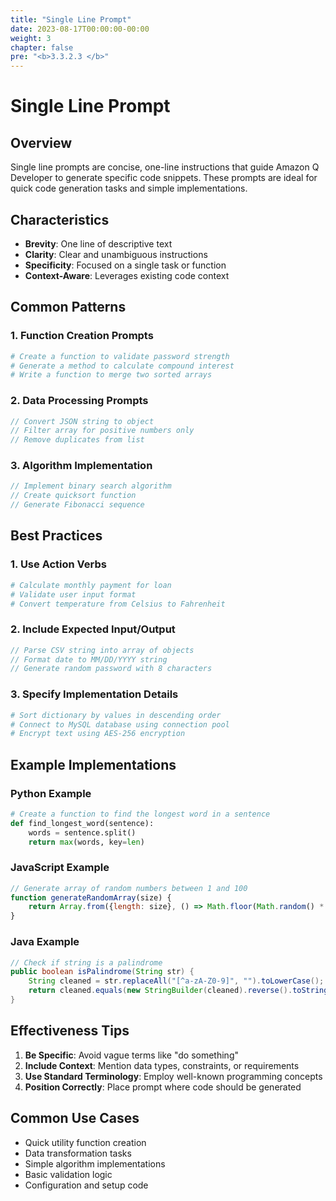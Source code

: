 ```yaml
---
title: "Single Line Prompt"
date: 2023-08-17T00:00:00-00:00
weight: 3
chapter: false
pre: "<b>3.3.2.3 </b>"
---
```


# Single Line Prompt

## Overview
Single line prompts are concise, one-line instructions that guide Amazon Q Developer to generate specific code snippets. These prompts are ideal for quick code generation tasks and simple implementations.

## Characteristics
- **Brevity**: One line of descriptive text
- **Clarity**: Clear and unambiguous instructions
- **Specificity**: Focused on a single task or function
- **Context-Aware**: Leverages existing code context

## Common Patterns

### 1. Function Creation Prompts
```python
# Create a function to validate password strength
# Generate a method to calculate compound interest
# Write a function to merge two sorted arrays
```

### 2. Data Processing Prompts
```javascript
// Convert JSON string to object
// Filter array for positive numbers only
// Remove duplicates from list
```

### 3. Algorithm Implementation
```java
// Implement binary search algorithm
// Create quicksort function
// Generate Fibonacci sequence
```

## Best Practices

### 1. Use Action Verbs
```python
# Calculate monthly payment for loan
# Validate user input format
# Convert temperature from Celsius to Fahrenheit
```

### 2. Include Expected Input/Output
```javascript
// Parse CSV string into array of objects
// Format date to MM/DD/YYYY string
// Generate random password with 8 characters
```

### 3. Specify Implementation Details
```python
# Sort dictionary by values in descending order
# Connect to MySQL database using connection pool
# Encrypt text using AES-256 encryption
```

## Example Implementations

### Python Example
```python
# Create a function to find the longest word in a sentence
def find_longest_word(sentence):
    words = sentence.split()
    return max(words, key=len)
```

### JavaScript Example
```javascript
// Generate array of random numbers between 1 and 100
function generateRandomArray(size) {
    return Array.from({length: size}, () => Math.floor(Math.random() * 100) + 1);
}
```

### Java Example
```java
// Check if string is a palindrome
public boolean isPalindrome(String str) {
    String cleaned = str.replaceAll("[^a-zA-Z0-9]", "").toLowerCase();
    return cleaned.equals(new StringBuilder(cleaned).reverse().toString());
}
```

## Effectiveness Tips
1. **Be Specific**: Avoid vague terms like "do something"
2. **Include Context**: Mention data types, constraints, or requirements
3. **Use Standard Terminology**: Employ well-known programming concepts
4. **Position Correctly**: Place prompt where code should be generated

## Common Use Cases
- Quick utility function creation
- Data transformation tasks
- Simple algorithm implementations
- Basic validation logic
- Configuration and setup code
